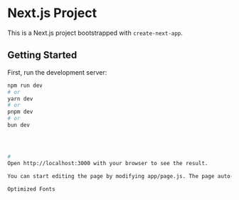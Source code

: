 # Next.js Project

This is a Next.js project bootstrapped with `create-next-app`.

## Getting Started

First, run the development server:

```bash
npm run dev
# or
yarn dev
# or
pnpm dev
# or
bun dev




# 
Open http://localhost:3000 with your browser to see the result.

You can start editing the page by modifying app/page.js. The page auto-updates as you edit the file.

Optimized Fonts
